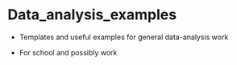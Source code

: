 # Data_analysis_examples
- Templates and useful examples for general data-analysis work
* For school and possibly work
